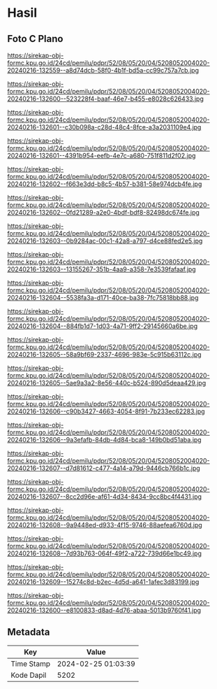# Hasil

## Foto C Plano

https://sirekap-obj-formc.kpu.go.id/24cd/pemilu/pdpr/52/08/05/20/04/5208052004020-20240216-132559--a8d74dcb-58f0-4b1f-bd5a-cc99c757a7cb.jpg

https://sirekap-obj-formc.kpu.go.id/24cd/pemilu/pdpr/52/08/05/20/04/5208052004020-20240216-132600--523228f4-baaf-46e7-b455-e8028c626433.jpg

https://sirekap-obj-formc.kpu.go.id/24cd/pemilu/pdpr/52/08/05/20/04/5208052004020-20240216-132601--c30b098a-c28d-48c4-8fce-a3a2031109e4.jpg

https://sirekap-obj-formc.kpu.go.id/24cd/pemilu/pdpr/52/08/05/20/04/5208052004020-20240216-132601--4391b954-eefb-4e7c-a680-751f811d2f02.jpg

https://sirekap-obj-formc.kpu.go.id/24cd/pemilu/pdpr/52/08/05/20/04/5208052004020-20240216-132602--f663e3dd-b8c5-4b57-b381-58e974dcb4fe.jpg

https://sirekap-obj-formc.kpu.go.id/24cd/pemilu/pdpr/52/08/05/20/04/5208052004020-20240216-132602--0fd21289-a2e0-4bdf-bdf8-82498dc674fe.jpg

https://sirekap-obj-formc.kpu.go.id/24cd/pemilu/pdpr/52/08/05/20/04/5208052004020-20240216-132603--0b9284ac-00c1-42a8-a797-d4ce88fed2e5.jpg

https://sirekap-obj-formc.kpu.go.id/24cd/pemilu/pdpr/52/08/05/20/04/5208052004020-20240216-132603--13155267-351b-4aa9-a358-7e3539fafaaf.jpg

https://sirekap-obj-formc.kpu.go.id/24cd/pemilu/pdpr/52/08/05/20/04/5208052004020-20240216-132604--5538fa3a-d171-40ce-ba38-7fc75818bb88.jpg

https://sirekap-obj-formc.kpu.go.id/24cd/pemilu/pdpr/52/08/05/20/04/5208052004020-20240216-132604--884fb1d7-1d03-4a71-9ff2-29145660a6be.jpg

https://sirekap-obj-formc.kpu.go.id/24cd/pemilu/pdpr/52/08/05/20/04/5208052004020-20240216-132605--58a9bf69-2337-4696-983e-5c915b63112c.jpg

https://sirekap-obj-formc.kpu.go.id/24cd/pemilu/pdpr/52/08/05/20/04/5208052004020-20240216-132605--5ae9a3a2-8e56-440c-b524-890d5deaa429.jpg

https://sirekap-obj-formc.kpu.go.id/24cd/pemilu/pdpr/52/08/05/20/04/5208052004020-20240216-132606--c90b3427-4663-4054-8f91-7b233ec62283.jpg

https://sirekap-obj-formc.kpu.go.id/24cd/pemilu/pdpr/52/08/05/20/04/5208052004020-20240216-132606--9a3efafb-84db-4d84-bca8-149b0bd51aba.jpg

https://sirekap-obj-formc.kpu.go.id/24cd/pemilu/pdpr/52/08/05/20/04/5208052004020-20240216-132607--d7d81612-c477-4a14-a79d-9446cb766b1c.jpg

https://sirekap-obj-formc.kpu.go.id/24cd/pemilu/pdpr/52/08/05/20/04/5208052004020-20240216-132607--8cc2d96e-af61-4d34-8434-9cc8bc4f4431.jpg

https://sirekap-obj-formc.kpu.go.id/24cd/pemilu/pdpr/52/08/05/20/04/5208052004020-20240216-132608--9a9448ed-d933-4f15-9746-88aefea6760d.jpg

https://sirekap-obj-formc.kpu.go.id/24cd/pemilu/pdpr/52/08/05/20/04/5208052004020-20240216-132608--7d93b763-064f-49f2-a722-739d66e1bc49.jpg

https://sirekap-obj-formc.kpu.go.id/24cd/pemilu/pdpr/52/08/05/20/04/5208052004020-20240216-132609--15274c8d-b2ec-4d5d-a641-1afec3d83199.jpg

https://sirekap-obj-formc.kpu.go.id/24cd/pemilu/pdpr/52/08/05/20/04/5208052004020-20240216-132600--e8100833-d8ad-4d76-abaa-5013b9760f41.jpg


## Metadata

| Key        | Value               |
| ---------- | ------------------- |
| Time Stamp | 2024-02-25 01:03:39 |
| Kode Dapil | 5202                |



